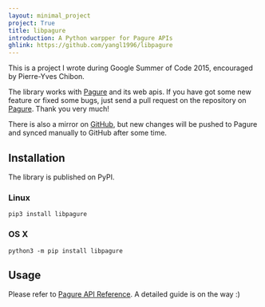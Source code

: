 ```yaml
---
layout: minimal_project
project: True
title: libpagure
introduction: A Python warpper for Pagure APIs
ghlink: https://github.com/yangl1996/libpagure
---
```


This is a project I wrote during Google Summer of Code 2015, encouraged by Pierre-Yves Chibon.

The library works with [Pagure](https://pagure.io) and its web apis. If you have got some new feature or fixed some bugs, just send a pull request on the repository on [Pagure](https://pagure.io/libpagure). Thank you very much!

There is also a mirror on [GitHub](https://github.com/yangl1996/libpagure), but new changes will be pushed to Pagure and synced manually to GitHub after some time.

## Installation

The library is published on PyPI.

### Linux

```
pip3 install libpagure
```

### OS X

```
python3 -m pip install libpagure
```

## Usage

Please refer to [Pagure API Reference](https://pagure.io/api/0/). A detailed guide is on the way :)
